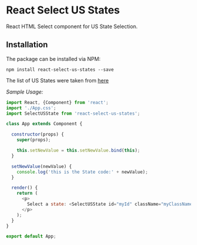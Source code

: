React Select US States
======================

React HTML Select component for US State Selection.

## Installation

The package can be installed via NPM:

```
npm install react-select-us-states --save
```

The list of US States were taken from [here](https://gist.github.com/mshafrir/2646763)

*Sample Usage:*

```javascript
import React, {Component} from 'react';
import './App.css';
import SelectUSState from 'react-select-us-states';

class App extends Component {

  constructor(props) {
    super(props);

    this.setNewValue = this.setNewValue.bind(this);
  }

  setNewValue(newValue) {
    console.log('this is the State code:' + newValue);
  }

  render() {
    return (
      <p>
        Select a state: <SelectUSState id="myId" className="myClassName" onChange={this.setNewValue}/>
      </p>
    );
  }
}

export default App;

```
